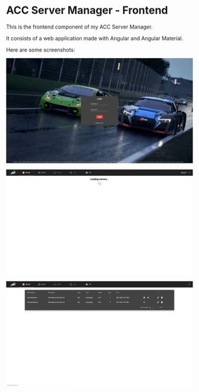 # ACC Server Manager - Frontend

This is the frontend component of my ACC Server Manager.

It consists of a web application made with Angular and Angular Material.

Here are some screenshots:

![Login Screen](assets/Login.png "Login Screen")

![Server List Loading](assets/ServerList.png "Server List")

![Server List with Servers](assets/ServerListTable.png "Server List With Servers")
